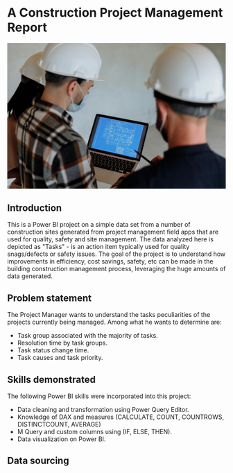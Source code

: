 # A Construction Project Management Report
![](image.jpg)
## Introduction
This is a Power BI project on a simple data set from a number of construction sites generated from project management field apps that are used for quality, safety and site management. The data analyzed here is depicted as "Tasks" - is an action item typically used for quality snags/defects or safety issues. The goal of the project is to understand how improvements in efficiency, cost savings, safety, etc  can be made in the building construction management process, leveraging the huge amounts of data generated.
## Problem statement
The Project Manager wants to understand the tasks peculiarities of the projects currently being managed. Among what he wants to determine are:
- Task group associated with the majority of tasks.
- Resolution time by task groups.
- Task status change time.
- Task causes and task priority.
## Skills demonstrated
The following Power BI skills were incorporated into this project:
- Data cleaning and transformation using Power Query Editor.
- Knowledge of DAX and measures (CALCULATE, COUNT, COUNTROWS, DISTINCTCOUNT, AVERAGE)
- M Query and custom columns using (IF, ELSE, THEN).
- Data visualization on Power BI.
## Data sourcing

